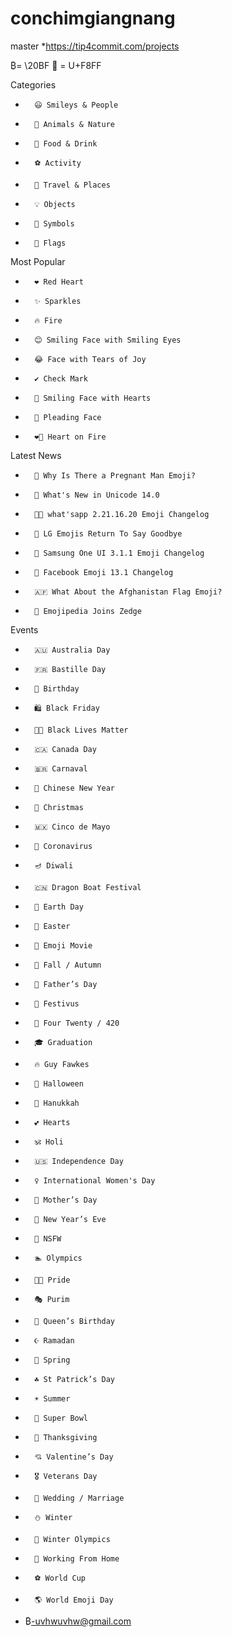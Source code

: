 # conchimgiangnang
master
*https://tip4commit.com/projects

₿= \20BF
 = U+F8FF

Categories
* 		😃 Smileys & People
* 		🐻 Animals & Nature
* 		🍔 Food & Drink
* 		⚽ Activity
* 		🌇 Travel & Places
* 		💡 Objects
* 		🔣 Symbols
* 		🎌 Flags

Most Popular
* 		❤️ Red Heart
* 		✨ Sparkles
* 		🔥 Fire
* 		😊 Smiling Face with Smiling Eyes
* 		😂 Face with Tears of Joy
* 		✔️ Check Mark
* 		🥰 Smiling Face with Hearts
* 		🥺 Pleading Face
* 		❤️‍🔥 Heart on Fire

Latest News
* 		👨 Why Is There a Pregnant Man Emoji?
* 		📑 What's New in Unicode 14.0
* 		😵‍💫 what'sapp 2.21.16.20 Emoji Changelog
* 		👋 LG Emojis Return To Say Goodbye
* 		👹 Samsung One UI 3.1.1 Emoji Changelog
* 		📖 Facebook Emoji 13.1 Changelog
* 		🇦🇫 What About the Afghanistan Flag Emoji?
* 		🌻 Emojipedia Joins Zedge

Events
* 		🇦🇺 Australia Day
* 		🇫🇷 Bastille Day
* 		🎂 Birthday
* 		🛍️ Black Friday
* 		✊🏿 Black Lives Matter
* 		🇨🇦 Canada Day
* 		🇧🇷 Carnaval
* 		🐉 Chinese New Year
* 		🎅 Christmas
* 		🇲🇽 Cinco de Mayo
* 		🦠 Coronavirus
* 		🪔 Diwali
* 		🇨🇳 Dragon Boat Festival
* 		🌱 Earth Day
* 		🐰 Easter
* 		🎥 Emoji Movie
* 		🍂 Fall / Autumn
* 		👨 Father’s Day
* 		💪 Festivus
* 		🌿 Four Twenty / 420
* 		🎓 Graduation
* 		🔥 Guy Fawkes
* 		🎃 Halloween
* 		🕎 Hanukkah
* 		💕 Hearts
* 		🕉️ Holi
* 		🇺🇸 Independence Day
* 		♀️ International Women's Day
* 		🤱 Mother’s Day
* 		🎊 New Year’s Eve
* 		🔞 NSFW
* 		🏊 Olympics
* 		🏳️‍🌈 Pride
* 		🎭 Purim
* 		👑 Queen’s Birthday
* 		☪️ Ramadan
* 		🌱 Spring
* 		☘️ St Patrick’s Day
* 		☀️ Summer
* 		🏈 Super Bowl
* 		🦃 Thanksgiving
* 		💘 Valentine’s Day
* 		🎖️ Veterans Day
* 		👰 Wedding / Marriage
* 		⛄ Winter
* 		🎿 Winter Olympics
* 		🏡 Working From Home
* 		⚽ World Cup
* 		🌎 World Emoji Day


* ₿-uvhwuvhw@gmail.com




